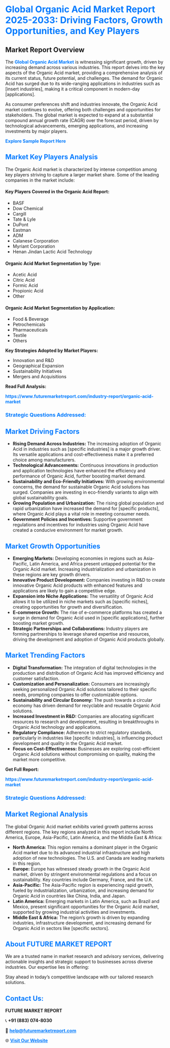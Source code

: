 <h1 style="color: #007BFF;">Global Organic Acid Market Report 2025-2033: Driving Factors, Growth Opportunities, and Key Players</h1>

<section id="overview">
<h2>Market Report Overview</h2>
<p>The <a href="https://www.futuremarketreport.com/industry-report/organic-acid-market" style="color: #007BFF; text-decoration: none;"><strong>Global Organic Acid Market</strong></a> is witnessing significant growth, driven by increasing demand across various industries. This report delves into the key aspects of the Organic Acid market, providing a comprehensive analysis of its current status, future potential, and challenges. The demand for Organic Acid has surged due to its wide-ranging applications in industries such as [insert industries], making it a critical component in modern-day [applications].</p>
<p>As consumer preferences shift and industries innovate, the Organic Acid market continues to evolve, offering both challenges and opportunities for stakeholders. The global market is expected to expand at a substantial compound annual growth rate (CAGR) over the forecast period, driven by technological advancements, emerging applications, and increasing investments by major players.</p>
</section>

<section id="overview">
<p><a href="https://www.futuremarketreport.com/request-sample/reportId=83251" style="color: #007BFF; text-decoration: none;"><strong>Explore Sample Report Here</strong></a></p>
</section>

<section id="key-players">
<h2 style="color: #007BFF;">Market Key Players Analysis</h2>
<p>The Organic Acid market is characterized by intense competition among key players striving to capture a larger market share. Some of the leading companies in the market include:</p>
<h4>Key Players Covered in the Organic Acid Report:</h4>
<ul><li>BASF</li><li>Dow Chemical</li><li>Cargill</li><li>Tate &amp; Lyle</li><li>DuPont</li><li>Eastman</li><li>ADM</li><li>Calanese Corporation</li><li>Myriant Corporation</li><li>Henan Jindan Lactic Acid Technology</li></ul>
<h4>Organic Acid Market Segmentation by Type:</h4>
<ul><li>Acetic Acid</li><li>Citric Acid</li><li>Formic Acid</li><li>Propionic Acid</li><li>Other</li></ul>

<h4>Organic Acid Market Segmentation by Application:</h4>
<ul><li>Food &amp; Beverage</li><li>Petrochemicals</li><li>Pharmaceuticals</li><li>Textile</li><li>Others</li></ul>
<p><strong>Key Strategies Adopted by Market Players:</strong></p>
<ul>
<li>Innovation and R&D</li>
<li>Geographical Expansion</li>
<li>Sustainability Initiatives</li>
<li>Mergers and Acquisitions</li>
</ul>
</section>

<section>
<p><strong>Read Full Analysis: </strong></p><a href="https://www.futuremarketreport.com/industry-report/organic-acid-market" style="color: #007BFF; text-decoration: none;"><strong>https://www.futuremarketreport.com/industry-report/organic-acid-market</strong></a>
<h3 style="color: #007BFF;">Strategic Questions Addressed:</h3>
</section>

<section id="driving-factors">
<h2 style="color: #007BFF;">Market Driving Factors</h2>
<ul>
<li><strong>Rising Demand Across Industries:</strong> The increasing adoption of Organic Acid in industries such as [specific industries] is a major growth driver. Its versatile applications and cost-effectiveness make it a preferred choice among manufacturers.</li>
<li><strong>Technological Advancements:</strong> Continuous innovations in production and application technologies have enhanced the efficiency and performance of Organic Acid, further boosting market demand.</li>
<li><strong>Sustainability and Eco-Friendly Initiatives:</strong> With growing environmental concerns, the demand for sustainable Organic Acid solutions has surged. Companies are investing in eco-friendly variants to align with global sustainability goals.</li>
<li><strong>Growing Population and Urbanization:</strong> The rising global population and rapid urbanization have increased the demand for [specific products], where Organic Acid plays a vital role in meeting consumer needs.</li>
<li><strong>Government Policies and Incentives:</strong> Supportive government regulations and incentives for industries using Organic Acid have created a conducive environment for market growth.</li>
</ul>
</section>

<section id="growth-opportunities">
<h2 style="color: #007BFF;">Market Growth Opportunities</h2>
<ul>
<li><strong>Emerging Markets:</strong> Developing economies in regions such as Asia-Pacific, Latin America, and Africa present untapped potential for the Organic Acid market. Increasing industrialization and urbanization in these regions are key growth drivers.</li>
<li><strong>Innovative Product Development:</strong> Companies investing in R&D to create innovative Organic Acid products with enhanced features and applications are likely to gain a competitive edge.</li>
<li><strong>Expansion into Niche Applications:</strong> The versatility of Organic Acid allows it to be utilized in niche markets such as [specific niches], creating opportunities for growth and diversification.</li>
<li><strong>E-commerce Growth:</strong> The rise of e-commerce platforms has created a surge in demand for Organic Acid used in [specific applications], further boosting market growth.</li>
<li><strong>Strategic Partnerships and Collaborations:</strong> Industry players are forming partnerships to leverage shared expertise and resources, driving the development and adoption of Organic Acid products globally.</li>
</ul>
</section>

<section id="trending-factors">
<h2 style="color: #007BFF;">Market Trending Factors</h2>
<ul>
<li><strong>Digital Transformation:</strong> The integration of digital technologies in the production and distribution of Organic Acid has improved efficiency and customer satisfaction.</li>
<li><strong>Customization and Personalization:</strong> Consumers are increasingly seeking personalized Organic Acid solutions tailored to their specific needs, prompting companies to offer customizable options.</li>
<li><strong>Sustainability and Circular Economy:</strong> The push towards a circular economy has driven demand for recyclable and reusable Organic Acid solutions.</li>
<li><strong>Increased Investment in R&D:</strong> Companies are allocating significant resources to research and development, resulting in breakthroughs in Organic Acid technology and applications.</li>
<li><strong>Regulatory Compliance:</strong> Adherence to strict regulatory standards, particularly in industries like [specific industries], is influencing product development and quality in the Organic Acid market.</li>
<li><strong>Focus on Cost-Effectiveness:</strong> Businesses are exploring cost-efficient Organic Acid solutions without compromising on quality, making the market more competitive.</li>
</ul>
</section>

<section>
<p><strong>Get Full Report: </strong></p><a href="https://www.futuremarketreport.com/industry-report/organic-acid-market" style="color: #007BFF; text-decoration: none;"><strong>https://www.futuremarketreport.com/industry-report/organic-acid-market</strong></a>
<h3 style="color: #007BFF;">Strategic Questions Addressed:</h3>
</section>


<section id="regional-analysis">
<h2 style="color: #007BFF;">Market Regional Analysis</h2>
<p>The global Organic Acid market exhibits varied growth patterns across different regions. The key regions analyzed in this report include North America, Europe, Asia-Pacific, Latin America, and the Middle East & Africa:</p>
<ul>
<li><strong>North America:</strong> This region remains a dominant player in the Organic Acid market due to its advanced industrial infrastructure and high adoption of new technologies. The U.S. and Canada are leading markets in this region.</li>
<li><strong>Europe:</strong> Europe has witnessed steady growth in the Organic Acid market, driven by stringent environmental regulations and a focus on sustainability. Key countries include Germany, France, and the U.K.</li>
<li><strong>Asia-Pacific:</strong> The Asia-Pacific region is experiencing rapid growth, fueled by industrialization, urbanization, and increasing demand for Organic Acid in countries like China, India, and Japan.</li>
<li><strong>Latin America:</strong> Emerging markets in Latin America, such as Brazil and Mexico, present significant opportunities for the Organic Acid market, supported by growing industrial activities and investments.</li>
<li><strong>Middle East & Africa:</strong> The region’s growth is driven by expanding industries, infrastructure development, and increasing demand for Organic Acid in sectors like [specific sectors].</li>
</ul>
</section>

<footer>
<h2 style="color: #007BFF;">About FUTURE MARKET REPORT</h2>
<p>We are a trusted name in market research and advisory services, delivering actionable insights and strategic support to businesses across diverse industries. Our expertise lies in offering:</p>

<p>Stay ahead in today’s competitive landscape with our tailored research solutions.</p>

<h2 style="color: #007BFF;">Contact Us:</h2>
<p><strong>FUTURE MARKET REPORT</strong></p>
<p>📞 <strong>+91 (883) 074-8030</strong></p>
<p>📧 <strong><a href="mailto:help@futuremarketreport.com" style="color: #007BFF;">help@futuremarketreport.com</a></strong></p>
<p>🌐 <strong><a href="https://www.futuremarketreport.com/" style="color: #007BFF;">Visit Our Website</a></strong></p>
</footer>